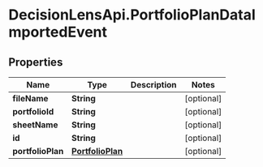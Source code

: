 # DecisionLensApi.PortfolioPlanDataImportedEvent

## Properties
Name | Type | Description | Notes
------------ | ------------- | ------------- | -------------
**fileName** | **String** |  | [optional] 
**portfolioId** | **String** |  | [optional] 
**sheetName** | **String** |  | [optional] 
**id** | **String** |  | [optional] 
**portfolioPlan** | [**PortfolioPlan**](PortfolioPlan.md) |  | [optional] 



